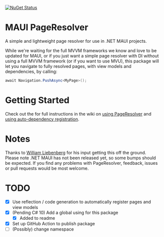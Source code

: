 [![NuGet Status](https://img.shields.io/nuget/v/Goldie.MauiPlugins.PageResolver.svg?style=flat)](https://www.nuget.org/packages/Goldie.MauiPlugins.PageResolver/) 

# MAUI PageResolver
A simple and lightweight page resolver for use in .NET MAUI projects.

While we're waiting for the full MVVM frameworks we know and love to be updated for MAUI, or if you just want a simple page resolver with DI without using a full MVVM framework (or if you want to use MVU), this package will let you navigate to fully resolved pages, with view models and dependencies, by calling:

```cs
await Navigation.PushAsync<MyPage>();
```

# Getting Started

Check out the for full instructions in the wiki on [using PageResolver](https://github.com/matt-goldman/Maui.Plugins.PageResolver/wiki/Using-the-PageResolver) and [using auto-dependency registration](https://github.com/matt-goldman/Maui.Plugins.PageResolver/wiki/Using-Auto-registration-(experimental)).

# Notes

Thanks to [William Liebenberg](https://github.com/william-liebenberg) for his input getting this off the ground.    
Please note .NET MAUI has not been released yet, so some bumps should be expected. If you find any problems with PageResolver, feedback, issues or pull requests would be most welcome.

# TODO
- [x] Use reflection / code generation to automatically register pages and view models
- [x] (Pending C# 10) Add a global using for this package
  - [x] Added to readme
- [x] Set up GitHub Action to publish package
- [ ] (Possibly) change namespace

